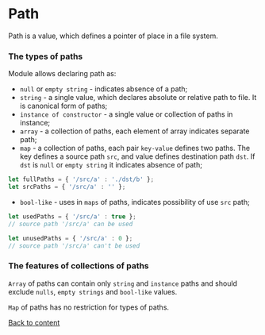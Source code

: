 # Path

Path is a value, which defines a pointer of place in a file system.

### The types of paths

Module allows declaring path as:

- `null` or `empty string` - indicates absence of a path;
- `string` - a single value, which declares absolute or relative path to file. It is canonical form of paths;
- `instance of constructor` - a single value or collection of paths in instance;
- `array` - a collection of paths, each element of array indicates separate path;
- `map` - a collection of paths, each pair `key-value` defines two paths. The key defines a source path `src`, and value defines destination path `dst`. If `dst` is `null` or `empty string` it indicates absence of path;

```js
let fullPaths = { '/src/a' : './dst/b' };
let srcPaths = { '/src/a' : '' };
```

- `bool-like` - uses in `maps` of paths, indicates possibility of use `src` path;

```js
let usedPaths = { '/src/a' : true };
// source path '/src/a' can be used

let unusedPaths = { '/src/a' : 0 };
// source path '/src/a' can't be used
```

### The features of collections of paths

`Array` of paths can contain only `string` and `instance` paths and should exclude `nulls`, `empty strings` and `bool-like` values.

`Map` of paths has no restriction for types of paths.

[Back to content](../README.md#Concepts)
